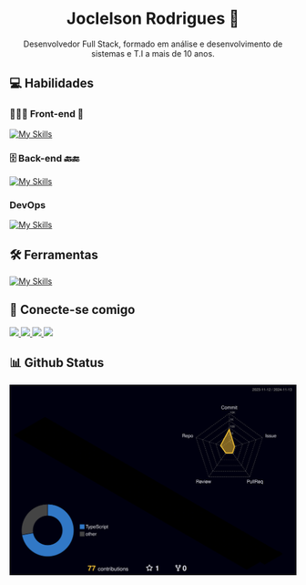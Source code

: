 <div align='center'>
<!-- ![github-header-image](https://user-images.githubusercontent.com/104178622/204110017-90b6350f-7b76-4817-a6f3-d58795ed6481.png) -->

# Joclelson Rodrigues 👋

Desenvolvedor Full Stack, formado em análise e desenvolvimento de sistemas e T.I a mais de 10 anos.

</div>

## 💻 Habilidades

### 👨🏻‍💻 Front-end 📱

[![My Skills](https://skillicons.dev/icons?i=html,css,js,react,nextjs,styledcomponents,bootstrap,tailwind,jest)](https://skillicons.dev)

### 🗄️ Back-end 🔙🔚

[![My Skills](https://skillicons.dev/icons?i=ts,nodejs,express,adonis,graphql,prisma,mysql,mongodb,postgres,prisma,firebase,cs,elasticsearch)](https://skillicons.dev)

### DevOps

[![My Skills](https://skillicons.dev/icons?i=aws,azure,gcp,docker,kubernetes,bash,linux,ubuntu,heroku,nginx)](https://skillicons.dev)

## 🛠 Ferramentas

[![My Skills](https://skillicons.dev/icons?i=vscode,git,netlify,github,figma,ps,discord,postman)](https://skillicons.dev)

## 🔗 Conecte-se comigo

<p>
<!-- <a href="https://joclelsonr.github.io/landingpage/"><img src="https://img.shields.io/badge/Blogger-FF5722?style=for-the-badge&logo=blogger&logoColor=white" style="margin-bottom: 4px;" height="30px" target="_blank"></a> -->
    <a href="https://www.linkedin.com/in/joclelson-rodrigues/">
        <img src="https://img.shields.io/badge/linkedin-%230077B5.svg?style=for-the-badge&logo=linkedin&logoColor=white" height="30px" target="_blank">
    </a>
    <a href="https://www.facebook.com/joclelsonr">
        <img src="https://img.shields.io/badge/Facebook-%231877F2.svg?style=for-the-badge&logo=Facebook&logoColor=white" height="30px" target="_blank">
    </a>
    <a href="https://www.instagram.com/joclelsonr">
        <img src="https://img.shields.io/badge/Instagram-%23E4405F.svg?style=for-the-badge&logo=Instagram&logoColor=white" height="30px" target="_blank">
    </a>
    <a href="https://twitter.com/joclelsonr">
        <img src="https://img.shields.io/badge/Twitter-%231DA1F2.svg?style=for-the-badge&logo=Twitter&logoColor=white" height="30px" target="_blank">
    </a>
</p>

## 📊 Github Status

![Status](./profile-3d-contrib/profile-night-rainbow.svg)

<!-- <div align='center'>

[![Anurag's GitHub stats](https://github-readme-stats.vercel.app/api?username=joclelsonr&count_private=true&theme=highcontrast)](https://github.com/joclelsonr/github-readme-stats)
[![Top Langs](https://github-readme-stats.vercel.app/api/top-langs/?username=joclelsonr&layout=compact&theme=highcontrast)](https://github.com/joclelsonr/github-readme-stats)

</div> -->
